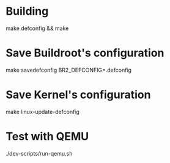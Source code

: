 # Building
make defconfig && make

# Save Buildroot's configuration
make savedefconfig BR2_DEFCONFIG=.defconfig

# Save Kernel's configuration
make linux-update-defconfig

# Test with QEMU
./dev-scripts/run-qemu.sh
